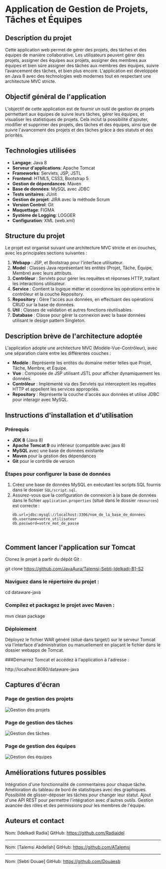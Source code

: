 # Application de Gestion de Projets, Tâches et Équipes

## Description du projet
Cette application web permet de gérer des projets, des tâches et des équipes de manière collaborative. Les utilisateurs peuvent gérer des projets, assigner des équipes aux projets, assigner des membres aux équipes et bien sûre assigner des tâches aux membres des équipes, suivre l’avancement des tâches, et bien plus encore. L'application est développée en Java 8 avec des technologies web modernes tout en respectant une architecture MVC stricte.

## Objectif général de l'application
L'objectif de cette application est de fournir un outil de gestion de projets permettant aux équipes de suivre leurs tâches, gérer les équipes, et visualiser les statistiques de projets. Cela inclut la possibilité d'ajouter, modifier et supprimer des projets, des tâches et des équipes, ainsi que de suivre l'avancement des projets et des tâches grâce à des statuts et des priorités.

## Technologies utilisées
- **Langage**: Java 8
- **Serveur d'applications**: Apache Tomcat
- **Frameworks**: Servlets, JSP, JSTL
- **Frontend**: HTML5, CSS3, Bootstrap 5
- **Gestion de dépendances**: Maven
- **Base de données**: MySQL avec JDBC
- **Tests unitaires**: JUnit
- **Gestion de projet**: JIRA avec la méthode Scrum
- **Version Control**: Git
- **Maquettage**: FIGMA
- **Système de Logging**: LOGGER
- **Configuration**: XML (web.xml)

## Structure du projet
Le projet est organisé suivant une architecture MVC stricte et en couches, avec les principales sections suivantes :
1. **Webapp** : JSP, et Bootstrap pour l'interface utilisateur.
2. **Model** : Classes Java représentant les entités (Projet, Tâche, Équipe, Membre) avec leurs attributs.
3. **Contrôleur** : Servlets pour gérer les requêtes et réponses HTTP, traitant les interactions utilisateur.
4. **Service** : Contient la logique métier et coordonne les opérations entre le contrôleur et la couche Repository.
5. **Repository** : Gère l'accès aux données, en effectuant des opérations CRUD sur la base de données.
6. **Util** : Classes de validation et autres fonctions réutilisables.
7. **Database** : Classe pour gérer la connexion avec la base données utilisant le design pattern Singleton.

## Description brève de l'architecture adoptée
L'application adopte une architecture MVC (Modèle-Vue-Contrôleur), avec une séparation claire entre les différentes couches :
- **Modèle** : Représente les entités du domaine métier telles que Projet, Tâche, Membre, et Équipe.
- **Vue** : Composée de JSP utilisant JSTL pour afficher dynamiquement les données.
- **Contrôleur** : Implémenté via des Servlets qui interceptent les requêtes HTTP et appellent les services appropriés.
- **Repository** : Représente la couche d'accès aux données et utilise JDBC pour interagir avec MySQL.
  

## Instructions d'installation et d'utilisation

### Prérequis
- **JDK 8** (Java 8)
- **Apache Tomcat 9** ou inférieur (compatible avec java 8)
- **MySQL** avec une base de données existante
- **Maven** pour la gestion des dépendances
- **Git** pour le contrôle de version

### Étapes pour configurer la base de données
1. Créez une base de données MySQL en exécutant les scripts SQL fournis dans le dossier `SQL/script.sql`.
2. Assurez-vous que la configuration de connexion à la base de données dans le fichier `application.properties` (situé dans le dossier `resources`) est correcte :
   ```properties
   db.url=jdbc:mysql://localhost:3306/nom_de_la_base_de_données
   db.username=votre_utilisateur
   db.password=votre_mot_de_passe
   
   
   
## Comment lancer l'application sur Tomcat
Clonez le projet à partir du dépôt Git :

git clone https://github.com/JavaAura/Talemsi-Sebti-Idelkadi-B1-S2

### Naviguez dans le répertoire du projet :

cd dataware-java

### Compilez et packagez le projet avec Maven :

mvn clean package

### Déploiement
 Déployez le fichier WAR généré (situé dans target/) sur le serveur Tomcat via l'interface d'administration ou manuellement en plaçant le fichier dans le dossier webapps de Tomcat.

###Démarrez Tomcat et accédez à l'application à l'adresse :

http://localhost:8080/dataware-java

## Captures d'écran

### Page de gestion des projets
![Gestion des projets](screenshots/projets.png)

### Page de gestion des tâches
![Gestion des tâches](screenshots/taches.png)

### Page de gestion des équipes
![Gestion des équipes](screenshots/equipes.png)

## Améliorations futures possibles
Intégration d'une fonctionnalité de commentaires pour chaque tâche.
Amélioration du tableau de bord de statistiques avec des graphiques.
Possibilité de glisser-déposer les tâches pour changer leur statut.
Ajout d'une API REST pour permettre l'intégration avec d'autres outils.
Gestion avancée des rôles et des permissions pour les membres de l'équipe.

## Auteurs et contact

Nom: [Idelkadi Radia]
GitHub: https://github.com/Radiaidel

-----------------------------------

Nom: [Talemsi Abdellah]
GitHub: https://github.com/ATalemsi

-----------------------------------
Nom: [Sebti Douae]
GitHub: https://github.com/Douaesb


